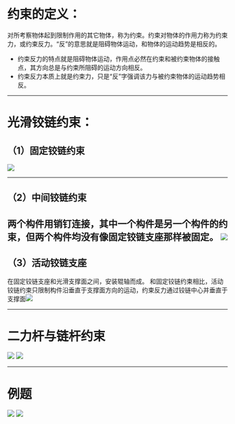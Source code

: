 # 约束的定义：
对所考察物体起到限制作用的其它物体，称为约束。约束对物体的作用力称为约束力，或约束反力。“反”的意思就是阻碍物体运动，和物体的运动趋势是相反的。
- 约束反力的特点就是阻碍物体运动，作用点必然在约束和被约束物体的接触点，其方向总是与约束所阻碍的运动方向相反。
- 约束反力本质上就是约束力，只是“反”字强调该力与被约束物体的运动趋势相反。

---

# 光滑铰链约束：

## （1）固定铰链约束
![](Pasted%20image%2020250918191058.png)

---

## （2）中间铰链约束
两个构件用销钉连接，其中一个构件是另一个构件的约束，但两个构件均没有像固定铰链支座那样被固定。
![](Pasted%20image%2020250918191355.png)
---

## （3）活动铰链支座
在固定铰链支座和光滑支撑面之间，安装辊轴而成。
和固定铰链约束相比，活动铰链约束只限制构件沿垂直于支撑面方向的运动，约束反力通过铰链中心并垂直于支撑面![](Pasted%20image%2020250918192226.png)

---

# 二力杆与链杆约束
![](Pasted%20image%2020250918192502.png)
![](Pasted%20image%2020250918192544.png)

---

# 例题
![](Pasted%20image%2020250918193228.png)
![](Pasted%20image%2020250918193433.png)


